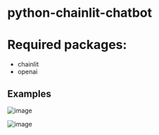 # python-chainlit-chatbot


# Required packages:
* chainlit
* openai

## Examples

![image](https://github.com/Zahidpichen1/python-chainlit-chatbot/assets/137002342/5bb2bdfb-785e-4b2d-b1fc-425ab6ba0e31)



![image](https://github.com/Zahidpichen1/python-chainlit-chatbot/assets/137002342/a8f62f5b-cc15-4d65-be9f-2cb945c73d6a)

